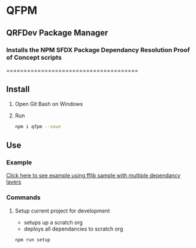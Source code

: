# QFPM

## QRFDev Package Manager

### Installs the NPM SFDX Package Dependancy Resolution Proof of Concept scripts
======================================

## Install

1. Open Git Bash on Windows
1. Run

    ```bash
    npm i qfpm --save
    ```

## Use

### Example

[Click here to see example using fflib sample with multiple dependancy layers](https://github.com/gussamer/fflib-apex-common-samplecode)

### Commands

1. Setup current project for development

    - setups up a scratch org
    - deploys all dependancies to scratch org

    ```bash
    npm run setup
    ```

